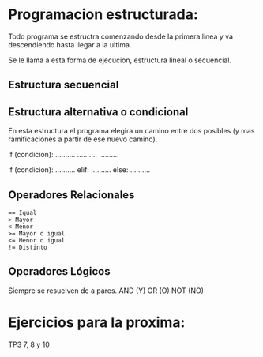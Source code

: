 # Programacion estructurada:

Todo programa se estructra comenzando desde la primera linea y va descendiendo hasta llegar a la ultima.

Se le llama a esta forma de ejecucion, estructura lineal o secuencial.

## Estructura secuencial

## Estructura alternativa o condicional

En esta estructura el programa elegira un camino entre dos posibles (y mas ramificaciones a partir de ese nuevo camino).

if (condicion):
    ..........
    ..........
    ..........

if (condicion):
    ..........
elif:
    ..........
else:
    ..........

## Operadores Relacionales
    == Igual
    > Mayor
    < Menor
    >= Mayor o igual
    <= Menor o igual
    != Distinto

## Operadores Lógicos
Siempre se resuelven de a pares.
    AND (Y)
    OR (O)
    NOT (NO)


# Ejercicios para la proxima:

TP3 7, 8 y 10